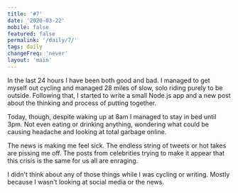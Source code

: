 ```yaml
---
title: '#7'
date: '2020-03-22'
mobile: false
featured: false
permalink: '/daily/7/'
tags: daily
changeFreq: 'never'
layout: 'main'
---
```


In the last 24 hours I have been both good and bad. I managed to get myself out cycling and managed 28 miles of slow, solo riding purely to be outside. Following that, I started to write a small Node.js app and a new post about the thinking and process of putting together.

Today, though, despite waking up at 8am I managed to stay in bed until 3pm. Not even eating or drinking anything, wondering what could be causing headache and looking at total garbage online.

The news is making me feel sick. The endless string of tweets or hot takes are pissing me off. The posts from celebrities trying to make it appear that this crisis is the same for us all are enraging.

I didn't think about any of those things while I was cycling or writing. Mostly because I wasn't looking at social media or the news.
